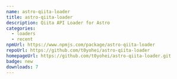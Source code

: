 ```yaml
---
name: astro-qiita-loader
title: astro-qiita-loader
description: Qiita API Loader for Astro
categories:
  - loaders
  - recent
npmUrl: https://www.npmjs.com/package/astro-qiita-loader
repoUrl: https://github.com/t0yohei/astro-qiita-loader
homepageUrl: https://github.com/t0yohei/astro-qiita-loader.git
badge: new
downloads: 7
---
```

